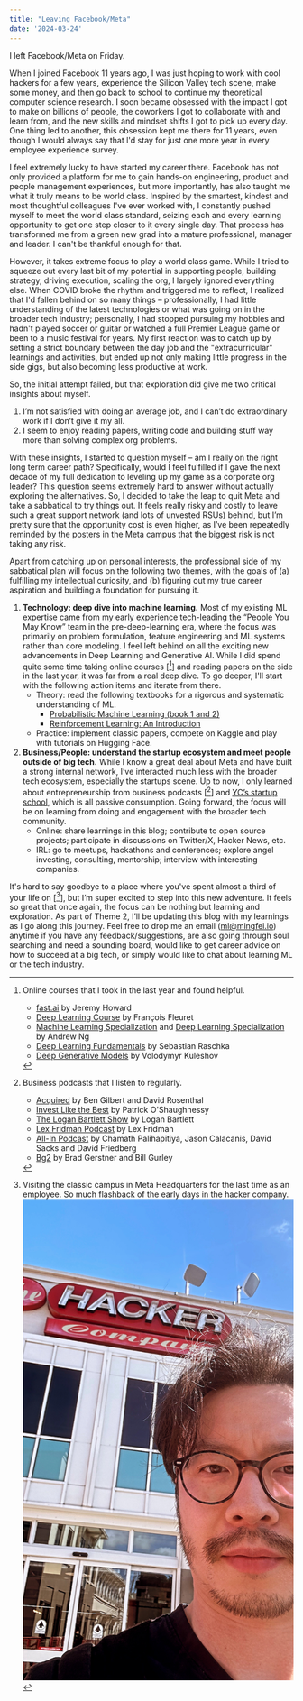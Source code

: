 ```yaml
---
title: "Leaving Facebook/Meta"
date: '2024-03-24'
---
```


I left Facebook/Meta on Friday.

When I joined Facebook 11 years ago, I was just hoping to work with cool hackers for a few years, experience the Silicon Valley tech scene, make some money, and then go back to school to continue my theoretical computer science research. I soon became obsessed with the impact I got to make on billions of people, the coworkers I got to collaborate with and learn from, and the new skills and mindset shifts I got to pick up every day. One thing led to another, this obsession kept me there for 11 years, even though I would always say that l'd stay for just one more year in every employee experience survey.

I feel extremely lucky to have started my career there. Facebook has not only provided a platform for me to gain hands-on engineering, product and people management experiences, but more importantly, has also taught me what it truly means to be world class. Inspired by the smartest, kindest and most thoughtful colleagues I've ever worked with, I constantly pushed myself to meet the world class standard, seizing each and every learning opportunity to get one step closer to it every single day. That process has transformed me from a green new grad into a mature professional, manager and leader. I can't be thankful enough for that.

However, it takes extreme focus to play a world class game. While I tried to squeeze out every last bit of my potential in supporting people, building strategy, driving execution, scaling the org, I largely ignored everything else. When COVID broke the rhythm and triggered me to reflect, I realized that I'd fallen behind on so many things – professionally, I had little understanding of the latest technologies or what was going on in the broader tech industry; personally, I had stopped pursuing my hobbies and hadn't played soccer or guitar or watched a full Premier League game or been to a music festival for years. My first reaction was to catch up by setting a strict boundary between the day job and the "extracurricular" learnings and activities, but ended up not only making little progress in the side gigs, but also becoming less productive at work.

So, the initial attempt failed, but that exploration did give me two critical insights about myself.
1. I’m not satisfied with doing an average job, and I can’t do extraordinary work if I don’t give it my all.
2. I seem to enjoy reading papers, writing code and building stuff way more than solving complex org problems.

With these insights, I started to question myself – am I really on the right long term career path? Specifically, would I feel fulfilled if I gave the next decade of my full dedication to leveling up my game as a corporate org leader? This question seems extremely hard to answer without actually exploring the alternatives. So, I decided to take the leap to quit Meta and take a sabbatical to try things out. It feels really risky and costly to leave such a great support network (and lots of unvested RSUs) behind, but I’m pretty sure that the opportunity cost is even higher, as I’ve been repeatedly reminded by the posters in the Meta campus that the biggest risk is not taking any risk.

Apart from catching up on personal interests, the professional side of my sabbatical plan will focus on the following two themes, with the goals of (a) fulfilling my intellectual curiosity, and (b) figuring out my true career aspiration and building a foundation for pursuing it.

1. **Technology: deep dive into machine learning.** Most of my existing ML expertise came from my early experience tech-leading the “People You May Know” team in the pre-deep-learning era, where the focus was primarily on problem formulation, feature engineering and ML systems rather than core modeling. I feel left behind on all the exciting new advancements in Deep Learning and Generative AI. While I did spend quite some time taking online courses [[^1]] and reading papers on the side in the last year, it was far from a real deep dive. To go deeper, I'll start with the following action items and iterate from there.
    * Theory: read the following textbooks for a rigorous and systematic understanding of ML.
        * [Probabilistic Machine Learning (book 1 and 2)](https://probml.github.io/pml-book/)
        * [Reinforcement Learning: An Introduction](http://incompleteideas.net/book/the-book-2nd.html)
    * Practice: implement classic papers, compete on Kaggle and play with tutorials on Hugging Face.
2. **Business/People: understand the startup ecosystem and meet people outside of big tech.** While I know a great deal about Meta and have built a strong internal network, I’ve interacted much less with the broader tech ecosystem, especially the startups scene. Up to now, I only learned about entrepreneurship from business podcasts [[^2]] and [YC’s startup school](https://startupclass.samaltman.com/), which is all passive consumption. Going forward, the focus will be on learning from doing and engagement with the broader tech community.
    * Online: share learnings in this blog; contribute to open source projects; participate in discussions on Twitter/X, Hacker News, etc.
    * IRL: go to meetups, hackathons and conferences; explore angel investing, consulting, mentorship; interview with interesting companies.

It's hard to say goodbye to a place where you've spent almost a third of your life on [[^3]], but I’m super excited to step into this new adventure. It feels so great that once again, the focus can be nothing but learning and exploration. As part of Theme 2, I’ll be updating this blog with my learnings as I go along this journey. Feel free to drop me an email (ml@mingfei.io) anytime if you have any feedback/suggestions, are also going through soul searching and need a sounding board, would like to get career advice on how to succeed at a big tech, or simply would like to chat about learning ML or the tech industry.

[^1]: Online courses that I took in the last year and found helpful. 
    * [fast.ai](http://fast.ai/) by Jeremy Howard
    * [Deep Learning Course](https://fleuret.org/dlc/) by François Fleuret
    * [Machine Learning Specialization](https://www.deeplearning.ai/courses/machine-learning-specialization/) and [Deep Learning Specialization](https://www.deeplearning.ai/courses/deep-learning-specialization/) by Andrew Ng
    * [Deep Learning Fundamentals](https://lightning.ai/courses/deep-learning-fundamentals/) by Sebastian Raschka
    * [Deep Generative Models](https://kuleshov-group.github.io/dgm-website/) by Volodymyr Kuleshov

[^2]: Business podcasts that I listen to regularly.
    * [Acquired](https://www.acquired.fm/) by Ben Gilbert and David Rosenthal
    * [Invest Like the Best](https://www.joincolossus.com/episodes?prod-episode-release-desc%5BrefinementList%5D%5BpodcastName%5D%5B0%5D=Invest%20Like%20the%20Best) by Patrick O'Shaughnessy
    * [The Logan Bartlett Show](https://www.theloganbartlettshow.com/) by Logan Bartlett
    * [Lex Fridman Podcast](https://lexfridman.com/podcast/) by Lex Fridman
    * [All-In Podcast](https://www.allinpodcast.co/) by Chamath Palihapitiya, Jason Calacanis, David Sacks and David Friedberg
    * [Bg2](https://www.bg2pod.com/) by Brad Gerstner and Bill Gurley

[^3]: Visiting the classic campus in Meta Headquarters for the last time as an employee. So much flashback of the early days in the hacker company.
    ![Visiting the classic campus in Meta Headquarters for the last time as an employee. So much flashback of the early days in the hacker company.](selfie.png)